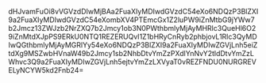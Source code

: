 dHJvamFuOi8vVGVzdDIwMjBAa2FuaXIyMDIwdGVzdC54eXo6NDQzP3BlZXI9a2FuaXIyMDIwdGVzdC54eXombXV4PTEmcGx1Z2luPW9iZnMtbG9jYWw7b2Jmcz13ZWJzb2NrZXQ7b2Jmcy1ob3N0PWthbmlyMjAyMHRlc3QueHl6O29iZnMtdXJpPS9ERkU0NTQ1REZERUQvI1Z1bHRyCnRyb2phbjovL1Rlc3QyMDIwQGthbmlyMjAyMGRlYy54eXo6NDQzP3BlZXI9a2FuaXIyMDIwZGVjLnh5eiZtdXg9MSZwbHVnaW49b2Jmcy1sb2NhbDtvYmZzPXdlYnNvY2tldDtvYmZzLWhvc3Q9a2FuaXIyMDIwZGVjLnh5ejtvYmZzLXVyaT0vREZFNDU0NURGREVELyNCYW5kd2Fnb24=
